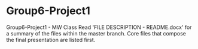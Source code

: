 # Group6-Project1
Group6-Project1 - MW Class
Read 'FILE DESCRIPTION - README.docx' for a summary of the files within the master branch. 
Core files that compose the final presentation are listed first.  
